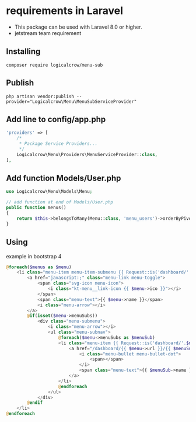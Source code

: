 # **requirements in Laravel**
* This package can be used with Laravel 8.0 or higher.
* jetstream team requirement

## **Installing**
`composer require logicalcrow/menu-sub`

## **Publish**
`php artisan vendor:publish --provider="Logicalcrow\Menu\MenuSubServiceProvider"`

## **Add line to config/app.php**
```php
'providers' => [
    /*
     * Package Service Providers...
     */
    Logicalcrow\Menu\Providers\MenuServiceProvider::class,
],
```

## **Add function Models/User.php**
```php
use Logicalcrow\Menu\Models\Menu;
```

```php
// add function at end of Models/User.php
public function menus()
{
    return $this->belongsToMany(Menu::class, 'menu_users')->orderByPivot('menu_id');
}
```

## **Using**
example in bootstrap 4

```php
@foreach($menus as $menu)
    <li class="menu-item menu-item-submenu {{ Request::is('dashboard/'.$menu->url.'/*') ? 'menu-item-open menu-item-here' : '' }}" aria-haspopup="true" data-menu-toggle="hover">
        <a href="javascript:;" class="menu-link menu-toggle">
            <span class="svg-icon menu-icon">
                <i class="kt-menu__link-icon {{ $menu->ico }}"></i>
            </span>
            <span class="menu-text">{{ $menu->name }}</span>
            <i class="menu-arrow"></i>
        </a>
        @if(isset($menu->menuSubs))
            <div class="menu-submenu">
                <i class="menu-arrow"></i>
                <ul class="menu-subnav">
                    @foreach($menu->menuSubs as $menuSub)
                    <li class="menu-item {{ Request::is('dashboard/'.$menu->url.'/'.$menuSub->url, 'dashboard/'.$menu->url.'/'.$menuSub->url.'/*') ? 'menu-item-active' : '' }}" aria-haspopup="true">
                        <a href="/dashboard/{{ $menu->url }}/{{ $menuSub->url }}" class="menu-link">
                            <i class="menu-bullet menu-bullet-dot">
                                <span></span>
                            </i>
                            <span class="menu-text">{{ $menuSub->name }}</span>
                        </a>
                    </li>
                    @endforeach
                </ul>
            </div>
        @endif
    </li>
@endforeach
```